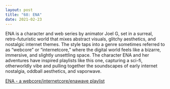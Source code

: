 ```yaml
---
layout: post
title: "68: ENA"
date: 2021-02-23
---
```


ENA is a character and web series by animator Joel G, set in a surreal, retro-futuristic world that mixes abstract visuals, glitchy aesthetics, and nostalgic internet themes. The style taps into a genre sometimes referred to as “webcore” or “internetcore,” where the digital world feels like a bizarre, immersive, and slightly unsettling space. The character ENA and her adventures have inspired playlists like this one, capturing a sci-fi, otherworldly vibe and pulling together the soundscapes of early internet nostalgia, oddball aesthetics, and vaporwave.

[ENA - a webcore/internetcore/enawave playlist](https://youtu.be/pBC_sYtjykU)
